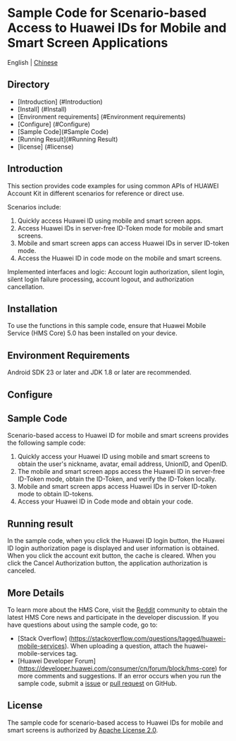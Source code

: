 # Sample Code for Scenario-based Access to Huawei IDs for Mobile and Smart Screen Applications

English | [Chinese](https://github.com/HMS-Core/huawei-account-demo/blob/android_scenarios_demo/README_ZH.md)

## Directory

* [Introduction] (#Introduction)
* [Install] (#Install)
* [Environment requirements] (#Environment requirements)
* [Configure] (#Configure)
* [Sample Code](#Sample Code)
* [Running Result](#Running Result)
* [license] (#license)

## Introduction

This section provides code examples for using common APIs of HUAWEI Account Kit in different scenarios for reference or direct use.

Scenarios include:

1. Quickly access Huawei ID using mobile and smart screen apps.
2. Access Huawei IDs in server-free ID-Token mode for mobile and smart screens.
3. Mobile and smart screen apps can access Huawei IDs in server ID-token mode.
4. Access the Huawei ID in code mode on the mobile and smart screens.

Implemented interfaces and logic:
Account login authorization, silent login, silent login failure processing, account logout, and authorization cancellation.

## Installation

To use the functions in this sample code, ensure that Huawei Mobile Service (HMS Core) 5.0 has been installed on your device.

## Environment Requirements

Android SDK 23 or later and JDK 1.8 or later are recommended.

## Configure

## Sample Code

Scenario-based access to Huawei ID for mobile and smart screens provides the following sample code:

1. Quickly access your Huawei ID using mobile and smart screens to obtain the user's nickname, avatar, email address, UnionID, and OpenID.
2. The mobile and smart screen apps access the Huawei ID in server-free ID-Token mode, obtain the ID-Token, and verify the ID-Token locally.
3. Mobile and smart screen apps access Huawei IDs in server ID-token mode to obtain ID-tokens.
4. Access your Huawei ID in Code mode and obtain your code.

## Running result

In the sample code, when you click the Huawei ID login button, the Huawei ID login authorization page is displayed and user information is obtained. When you click the account exit button, the cache is cleared. When you click the Cancel Authorization button, the application authorization is canceled.

## More Details

To learn more about the HMS Core, visit the [Reddit](https://www.reddit.com/r/HuaweiDevelopers/) community to obtain the latest HMS Core news and participate in the developer discussion.
If you have questions about using the sample code, go to:

* [Stack Overflow] (https://stackoverflow.com/questions/tagged/huawei-mobile-services). When uploading a question, attach the huawei-mobile-services tag.
* [Huawei Developer Forum] (https://developer.huawei.com/consumer/cn/forum/block/hms-core) for more comments and suggestions.
  If an error occurs when you run the sample code, submit a [issue](https://github.com/HMS-Core/huawei-account-demo/issues) or [pull request](https://github.com/HMS-Core/huawei-account-demo/pulls) on GitHub.

## License

The sample code for scenario-based access to Huawei IDs for mobile and smart screens is authorized by [Apache License 2.0](http://www.apache.org/licenses/LICENSE-2.0).
